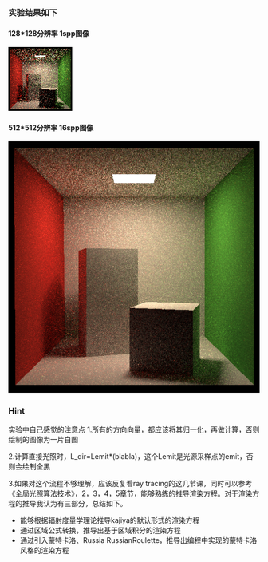 
### 实验结果如下

#### 128*128分辨率 1spp图像
![cornell-box](./result/cornell-box-128.png)

#### 512*512分辨率 16spp图像
![cornell-box](./result/cornell-box-512.png)



### Hint
实验中自己感觉的注意点
1.所有的方向向量，都应该将其归一化，再做计算，否则绘制的图像为一片白图

2.计算直接光照时，L_dir=Lemit*(blabla)，这个Lemit是光源采样点的emit，否则会绘制全黑

3.如果对这个流程不够理解，应该反复看ray tracing的这几节课，同时可以参考《全局光照算法技术》，2，3，4，5章节，能够熟练的推导渲染方程。对于渲染方程的推导我认为有三部分，总结如下。

* 能够根据辐射度量学理论推导kajiya的默认形式的渲染方程
* 通过区域公式转换，推导出基于区域积分的渲染方程
* 通过引入蒙特卡洛、Russia RussianRoulette，推导出编程中实现的蒙特卡洛风格的渲染方程

